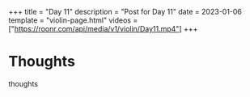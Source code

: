 +++
title = "Day 11"
description = "Post for Day 11"
date = 2023-01-06
template = "violin-page.html"
videos = ["https://roonr.com/api/media/v1/violin/Day11.mp4"]
+++

# Thoughts
thoughts